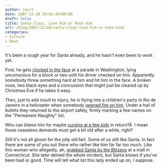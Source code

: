 ```yaml
---
author: court
date: 2007-12-20 19:01:43+00:00
draft: false
title: Santa Claus, Love Him or Hate Him
url: /blog/2007/12/20/santa-claus-love-him-or-hate-him/
categories:
- Culture
- News
---
```


It's been a rough year for Santa already, and he hasn't even been to work yet.

First, he gets [clocked in the face](http://cnews.canoe.ca/CNEWS/WeirdNews/2007/12/20/4733941-ap.html) at a parade in Washington, lying unconscious for a block or two until his driver checked on him.  Apparently somebody threw something hard at him and hit him in the face.  A broken nose, two black eyes and a concussion that might just be cleared up by Christmas Eve if he takes it easy.

Then, just to add insult to injury, he is flying into a children's party in Rio de Janeiro in a helicopter when somebody [opened fire on him](http://news.bbc.co.uk/2/hi/americas/7150372.stm).  Under a hail of bullets they returned to the airport safely, firmly marking a few names on the "Permanent Naughty" list.

Who can blame him for maybe [cursing at a few kids](http://cnews.canoe.ca/CNEWS/WeirdNews/2007/12/13/4723265-cp.html) in return?Â  I mean those ceaseless demands must get a bit old after a while, right?

Still it's not all gloom for the jolly old fart.  Some of us still like Santa.  In fact there are some of you out there who rather like him far far too much.  Like this woman who allegedly, ah, [grabbed Santa by the Blitzens](http://www.sfgate.com/cgi-bin/article.cgi?f=/n/a/2007/12/18/national/a085247S28.DTL&tsp=1) at a mall in Connecticut.  She later denied the whole incident, but Santa knows if you've been bad or good.  Time will tell what list this lady ended up on, I suppose.
